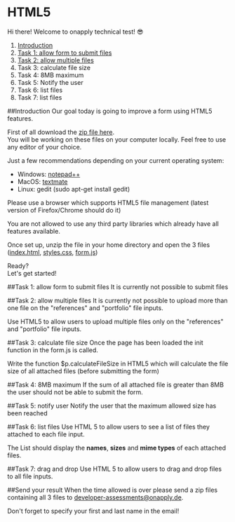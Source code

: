 # HTML5

Hi there! Welcome to onapply technical test! :sunglasses:

1. [Introduction](https://github.com/onapply/developer-tests/tree/master/html5-file#introduction)
2. [Task 1: allow form to submit files](https://github.com/onapply/developer-tests/tree/master/html5-file#task-1-allow-multiple-files)
3. [Task 2: allow multiple files]()
4. Task 3: calculate file size
5. Task 4: 8MB maximum
6. Task 5: Notify the user
7. Task 6: list files
8. Task 7: list files

##Introduction
Our goal today is going to improve a form using HTML5 features.

First of all download the [zip file here](https://github.com/onapply/developer-tests/archive/master.zip).<br>
You will be working on these files on your computer locally. Feel free to use any editor of your choice.

Just a few recommendations depending on your current operating system:
- Windows: [notepad++](https://notepad-plus-plus.org/download/v6.9.2.html)
- MacOS: [textmate](https://macromates.com/)
- Linux: gedit (sudo apt-get install gedit)

Please use a browser which supports HTML5 file management (latest version of Firefox/Chrome should do it)

You are not allowed to use any third party libraries which already have all features available.

Once set up, unzip the file in your home directory and open the 3 files ([index.html](https://github.com/onapply/developer-tests/blob/master/html5-file/index.html), [styles.css](https://github.com/onapply/developer-tests/blob/master/html5-file/styles.css), [form.js](https://github.com/onapply/developer-tests/blob/master/html5-file/form.js))


Ready?<br>
Let's get started!

##Task 1: allow form to submit files
It is currently not possible to submit files

##Task 2: allow multiple files
It is currently not possible to upload more than one file on the "references" and "portfolio" file inputs.

Use HTML5 to allow users to upload multiple files only on the "references" and "portfolio" file inputs.

##Task 3: calculate file size
Once the page has been loaded the init function in the form.js is called.

Write the function $p.calculateFileSize in HTML5 which will calculate the file size of all attached files (before submitting the form)

##Task 4: 8MB maximum
If the sum of all attached file is greater than 8MB the user should not be able to submit the form.

##Task 5: notify user
Notify the user that the maximum allowed size has been reached

##Task 6: list files
Use HTML 5 to allow users to see a list of files they attached to each file input.

The List should display the **names**, **sizes** and **mime types** of each attached files.

##Task 7: drag and drop
Use HTML 5 to allow users to drag and drop files to all file inputs.

##Send your result
When the time allowed is over please send a zip files containing all 3 files to developer-assessments@onapply.de.

Don't forget to specify your first and last name in the email!



